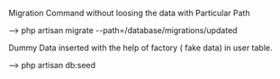 Migration Command without loosing the data with Particular Path


--> php artisan migrate --path=/database/migrations/updated


Dummy Data inserted with the help of factory ( fake data) in user table.

--> php artisan db:seed